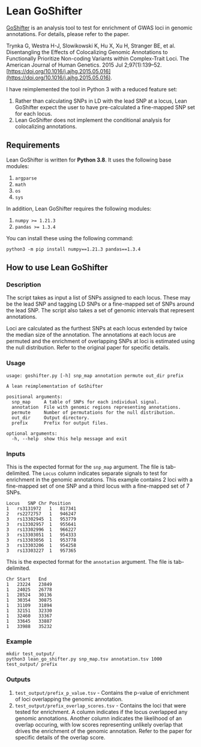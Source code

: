 # Lean GoShifter

[GoShifter](https://github.com/immunogenomics/goshifter) is an analysis tool to test for enrichment of GWAS loci in genomic annotations. For details, please refer to the paper.

Trynka G, Westra H-J, Slowikowski K, Hu X, Xu H, Stranger BE, et al. Disentangling the Effects of Colocalizing Genomic Annotations to Functionally Prioritize Non-coding Variants within Complex-Trait Loci. The American Journal of Human Genetics. 2015 Jul 2;97(1):139–52. 
[https://doi.org/10.1016/j.ajhg.2015.05.016](https://doi.org/10.1016/j.ajhg.2015.05.016).

I have reimplemented the tool in Python 3 with a reduced feature set:

1. Rather than calculating SNPs in LD with the lead SNP at a locus, Lean GoShifter expect the user to have pre-calculated a fine-mapped SNP set for each locus.
2. Lean GoShifter does not implement the conditional analysis for colocalizing annotations.

## Requirements

Lean GoShifter is written for **Python 3.8**. It uses the following base modules:

1. `argparse`
2. `math`
3. `os`
4. `sys`

In addition, Lean GoShifter requires the following modules:

1. `numpy >= 1.21.3`
2. `pandas >= 1.3.4`

You can install these using the following command:

```
python3 -m pip install numpy==1.21.3 pandas==1.3.4
```

## How to use Lean GoShifter

### Description

The script takes as input a list of SNPs assigned to each locus. These may be the lead SNP and tagging LD SNPs or a fine-mapped set of SNPs around the lead SNP. The script also takes a set of genomic intervals that represent annotations.

Loci are calculated as the furthest SNPs at each locus extended by twice the median size of the annotation. The annotations at each locus are permuted and the enrichment of overlapping SNPs at loci is estimated using the null distribution. Refer to the original paper for specific details.

### Usage

```
usage: goshifter.py [-h] snp_map annotation permute out_dir prefix

A lean reimplementation of GoShifter

positional arguments:
  snp_map     A table of SNPs for each individual signal.
  annotation  File with genomic regions representing annotations.
  permute     Number of permutations for the null distribution.
  out_dir     Output directory.
  prefix      Prefix for output files.

optional arguments:
  -h, --help  show this help message and exit
```

### Inputs

This is the expected format for the `snp_map` argument. The file is tab-delimited. The `Locus` column indicates separate signals to test for enrichment in the genomic annotations. This example contains 2 loci with a fine-mapped set of one SNP and a third locus with a fine-mapped set of 7 SNPs.

```
Locus	SNP	Chr	Position
1	rs3131972	1	817341
2	rs2272757	1	946247
3	rs13302945	1	953779
3	rs13302957	1	955641
3	rs13302996	1	966227
3	rs13303051	1	954333
3	rs13303056	1	953778
3	rs13303206	1	954258
3	rs13303227	1	957365
```

This is the expected format for the `annotation` argument. The file is tab-delimited.

```
Chr	Start	End
1	23224	23849
1	24025	26778
1	28524	30136
1	30354	30875
1	31109	31894
1	32151	32330
1	32460	33367
1	33645	33887
1	33988	35232
```

### Example

```
mkdir test_output/
python3 lean_go_shifter.py snp_map.tsv annotation.tsv 1000 test_output/ prefix
```

### Outputs

1. `test_output/prefix_p_value.tsv` - Contains the p-value of enrichment of loci overlapping the genomic annotation.
2. `test_output/prefix_overlap_scores.tsv` - Contains the loci that were tested for enrichment. A column indicates if the locus overlapped any genomic annotations. Another column indicates the likelihood of an overlap occuring, with low scores representing unlikely overlap that drives the enrichment of the genomic annotation. Refer to the paper for specific details of the overlap score.
